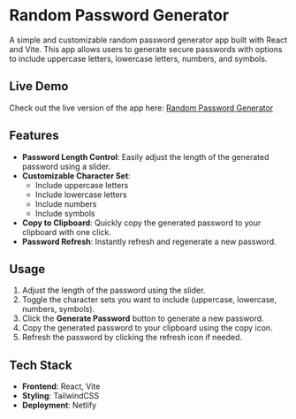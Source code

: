 # Random Password Generator

A simple and customizable random password generator app built with React and Vite. This app allows users to generate secure passwords with options to include uppercase letters, lowercase letters, numbers, and symbols.

## Live Demo

Check out the live version of the app here: [Random Password Generator](https://passgeneratorrandom.netlify.app/)

## Features

- **Password Length Control**: Easily adjust the length of the generated password using a slider.
- **Customizable Character Set**:
  - Include uppercase letters
  - Include lowercase letters
  - Include numbers
  - Include symbols
- **Copy to Clipboard**: Quickly copy the generated password to your clipboard with one click.
- **Password Refresh**: Instantly refresh and regenerate a new password.

## Usage

1. Adjust the length of the password using the slider.
2. Toggle the character sets you want to include (uppercase, lowercase, numbers, symbols).
3. Click the **Generate Password** button to generate a new password.
4. Copy the generated password to your clipboard using the copy icon.
5. Refresh the password by clicking the refresh icon if needed.

## Tech Stack

- **Frontend**: React, Vite
- **Styling**: TailwindCSS
- **Deployment**: Netlify

